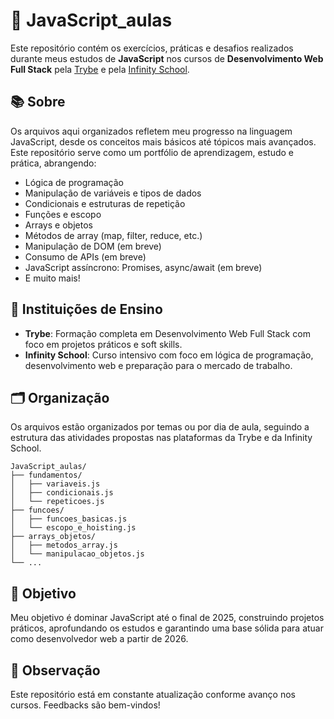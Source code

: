 # 📁 JavaScript_aulas

Este repositório contém os exercícios, práticas e desafios realizados durante meus estudos de **JavaScript** nos cursos de **Desenvolvimento Web Full Stack** pela [Trybe](https://www.betrybe.com/) e pela [Infinity School](https://infinityschool.com.br/).

## 📚 Sobre

Os arquivos aqui organizados refletem meu progresso na linguagem JavaScript, desde os conceitos mais básicos até tópicos mais avançados. Este repositório serve como um portfólio de aprendizagem, estudo e prática, abrangendo:

- Lógica de programação
- Manipulação de variáveis e tipos de dados
- Condicionais e estruturas de repetição
- Funções e escopo
- Arrays e objetos
- Métodos de array (map, filter, reduce, etc.)
- Manipulação de DOM (em breve)
- Consumo de APIs (em breve)
- JavaScript assíncrono: Promises, async/await (em breve)
- E muito mais!

## 🏫 Instituições de Ensino

- **Trybe**: Formação completa em Desenvolvimento Web Full Stack com foco em projetos práticos e soft skills.
- **Infinity School**: Curso intensivo com foco em lógica de programação, desenvolvimento web e preparação para o mercado de trabalho.

## 🗂 Organização

Os arquivos estão organizados por temas ou por dia de aula, seguindo a estrutura das atividades propostas nas plataformas da Trybe e da Infinity School.

```
JavaScript_aulas/
├── fundamentos/
│   ├── variaveis.js
│   ├── condicionais.js
│   └── repeticoes.js
├── funcoes/
│   ├── funcoes_basicas.js
│   └── escopo_e_hoisting.js
├── arrays_objetos/
│   ├── metodos_array.js
│   └── manipulacao_objetos.js
└── ...
```

## 🚀 Objetivo

Meu objetivo é dominar JavaScript até o final de 2025, construindo projetos práticos, aprofundando os estudos e garantindo uma base sólida para atuar como desenvolvedor web a partir de 2026.

## 📌 Observação

Este repositório está em constante atualização conforme avanço nos cursos. Feedbacks são bem-vindos!

